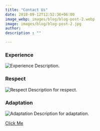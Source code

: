 ```yaml
---
title: "Contact Us"
date: 2018-09-12T12:52:36+06:00
image_webp: images/blog/blog-post-2.webp
image: images/blog/blog-post-2.jpg
author:
description : ""

---
```


<!-- THIS WAS USED IN PREVIOUS VERSION WHERE EACH PAGE WAS A BLOG POST IN ITSELF. NOT USED IN CURRENT CODE -->

### Experience
![Experience](/images/experience-icon.png "Alternate text here in case the image cannot load")
Description.

### Respect
![Respect](/images/respect-icon.png)
Description for respect.

### Adaptation
![Adaptation](/images/adaptation-icon.png)
Description for adaptation.

[Click Me](https://google.com)    <!-- this works, work on changing how the button looks, etc. -->

